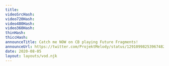 ```yaml
---
title: 
videoSrcHash: 
video720Hash: 
video480Hash: 
video360Hash: 
thinHash: 
thiccHash: 
announceTitle: Catch me NOW on CB playing Future Fragments!
announceUrl: https://twitter.com/ProjektMelody/status/1291099825396748292
date: 2020-08-05
layout: layouts/vod.njk
---
```

